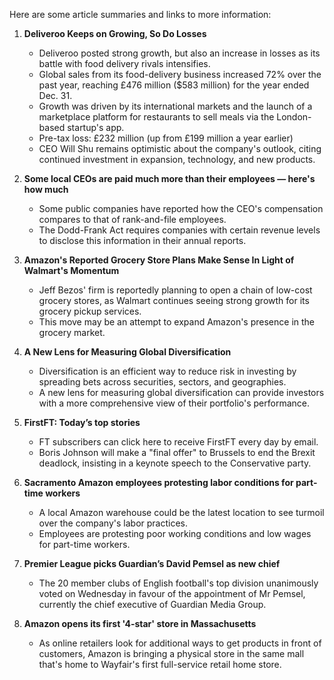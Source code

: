 Here are some article summaries and links to more information:

1. **Deliveroo Keeps on Growing, So Do Losses** 
   - Deliveroo posted strong growth, but also an increase in losses as its battle with food delivery rivals intensifies.
   - Global sales from its food-delivery business increased 72% over the past year, reaching £476 million ($583 million) for the year ended Dec. 31.
   - Growth was driven by its international markets and the launch of a marketplace platform for restaurants to sell meals via the London-based startup's app.
   - Pre-tax loss: £232 million (up from £199 million a year earlier)
   - CEO Will Shu remains optimistic about the company's outlook, citing continued investment in expansion, technology, and new products.

2. **Some local CEOs are paid much more than their employees — here's how much**
   - Some public companies have reported how the CEO's compensation compares to that of rank-and-file employees.
   - The Dodd-Frank Act requires companies with certain revenue levels to disclose this information in their annual reports.

3. **Amazon's Reported Grocery Store Plans Make Sense In Light of Walmart's Momentum** 
   - Jeff Bezos' firm is reportedly planning to open a chain of low-cost grocery stores, as Walmart continues seeing strong growth for its grocery pickup services.
   - This move may be an attempt to expand Amazon's presence in the grocery market.

4. **A New Lens for Measuring Global Diversification**
   - Diversification is an efficient way to reduce risk in investing by spreading bets across securities, sectors, and geographies.
   - A new lens for measuring global diversification can provide investors with a more comprehensive view of their portfolio's performance.

5. **FirstFT: Today’s top stories**
   - FT subscribers can click here to receive FirstFT every day by email.
   - Boris Johnson will make a "final offer" to Brussels to end the Brexit deadlock, insisting in a keynote speech to the Conservative party.

6. **Sacramento Amazon employees protesting labor conditions for part-time workers**
   - A local Amazon warehouse could be the latest location to see turmoil over the company's labor practices.
   - Employees are protesting poor working conditions and low wages for part-time workers.

7. **Premier League picks Guardian’s David Pemsel as new chief**
   - The 20 member clubs of English football's top division unanimously voted on Wednesday in favour of the appointment of Mr Pemsel, currently the chief executive of Guardian Media Group.

8. **Amazon opens its first '4-star' store in Massachusetts**
   - As online retailers look for additional ways to get products in front of customers, Amazon is bringing a physical store in the same mall that's home to Wayfair's first full-service retail home store.